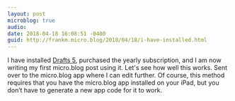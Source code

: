 ```yaml
---
layout: post
microblog: true
audio: 
date: 2018-04-18 16:08:51 -0400
guid: http://frankm.micro.blog/2018/04/18/i-have-installed.html
---
```

I have installed [Drafts 5](http://getdrafts.com), purchased the yearly subscription, and I am now writing my first micro.blog post using it. Let's see how well this works. Sent over to the micro.blog app where I can edit further. Of course, this method requires that you have the micro.blog app installed on your iPad, but you don’t have to generate a new app code for it to work. 
